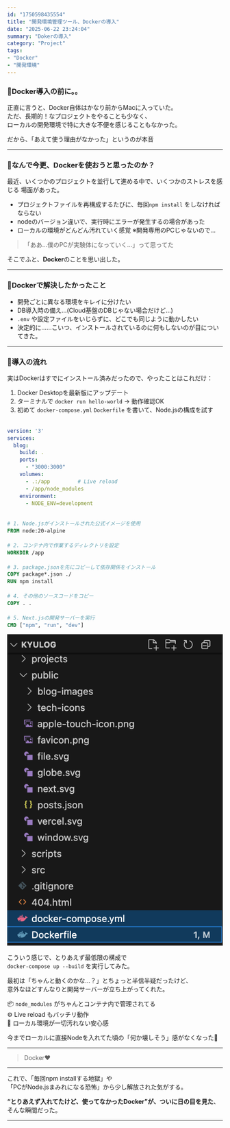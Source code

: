 ```yaml
---
id: "1750598435554"
title: "開発環境管理ツール、Dockerの導入"
date: "2025-06-22 23:24:04"
summary: "Dokerの導入"
category: "Project"
tags:
- "Docker"
- "開発環境"
---
```





### 🐣Docker導入の前に。。

正直に言うと、Docker自体はかなり前からMacに入っていた。  
ただ、長期的！なプロジェクトをやることも少なく、  
ローカルの開発環境で特に大きな不便を感じることもなかった。

だから、「あえて使う理由がなかった」というのが本音  

---

### 🧐なんで今更、Dockerを使おうと思ったのか？

最近、いくつかのプロジェクトを並行して進める中で、いくつかのストレスを感じる
場面があった。

- プロジェクトファイルを再構成するたびに、毎回`npm install` をしなければならない
- nodeのバージョン違いで、実行時にエラーが発生するの場合があった 　
- ローカルの環境がどんどん汚れていく感覚  ※開発専用のPCじゃないので…

> 「ああ…僕のPCが実験体になっていく…」って思ってた

そこでふと、**Docker**のことを思い出した。

---

### 🦅Dockerで解決したかったこと

- 開発ごとに異なる環境をキレイに分けたい
- DB導入時の備え…(Cloud基盤のDBじゃない場合だけど…)
- `.env` や設定ファイルをいじらずに、どこでも同じように動かしたい
- 決定的に……こいつ、インストールされているのに何もしないのが目についてきた。
---

### 🧾導入の流れ

実はDockerはすでにインストール済みだったので、やったことはこれだけ：

1. Docker Desktopを最新版にアップデート
2. ターミナルで `docker run hello-world` → 動作確認OK  
3. 初めて `docker-compose.yml`  `Dockerfile` を書いて、Node.jsの構成を試す

``` docker-compose.yml

version: '3'
services:
  blog:
    build: .
    ports:
      - "3000:3000"
    volumes:
      - .:/app         # Live reload
      - /app/node_modules
    environment:
      - NODE_ENV=development
```

```Dockerfile

# 1. Node.jsがインストールされた公式イメージを使用
FROM node:20-alpine

# 2. コンテナ内で作業するディレクトリを設定
WORKDIR /app

# 3. package.jsonを先にコピーして依存関係をインストール
COPY package*.json ./
RUN npm install

# 4. その他のソースコードをコピー
COPY . .

# 5. Next.jsの開発サーバーを実行
CMD ["npm", "run", "dev"]
```

![image](https://raw.githubusercontent.com/Kim-kyuho/kyulog/main/public/blog-images/MjIyLnBuZzE3NTA2.png)


こういう感じで、とりあえず最低限の構成で  
`docker-compose up --build` を実行してみた。

最初は「ちゃんと動くのかな…？」とちょっと半信半疑だったけど、  
意外なほどすんなりと開発サーバーが立ち上がってくれた。

📦 `node_modules` がちゃんとコンテナ内で管理されてる  
⚙️ Live reload もバッチリ動作  
🧹 ローカル環境が一切汚れない安心感

今までローカルに直接Nodeを入れてた頃の「何か壊しそう」感がなくなった🤪  


---

> Docker❤️

---

これで、「毎回npm installする地獄」や  
「PCがNode.jsまみれになる恐怖」から少し解放された気がする。

**“とりあえず入れてたけど、使ってなかったDocker”が、ついに日の目を見た**、  
そんな瞬間だった。

---
